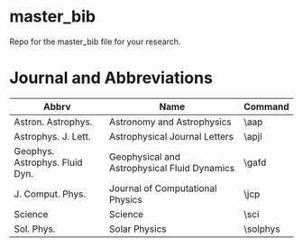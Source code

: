 # master_bib
Repo for the master_bib file for your research. 

# Journal and Abbreviations
| Abbrv | Name | Command |
| ----- | ---- | ------- |
| Astron. Astrophys. | Astronomy and Astrophysics | \aap |
| Astrophys. J. Lett.	| Astrophysical Journal Letters | \apjl |
| Geophys. Astrophys. Fluid Dyn. | Geophysical and Astrophysical Fluid Dynamics | \gafd |
| J. Comput. Phys. | Journal of Computational Physics | \jcp |
| Science | Science | \sci |
| Sol. Phys. | Solar Physics | \solphys | 
